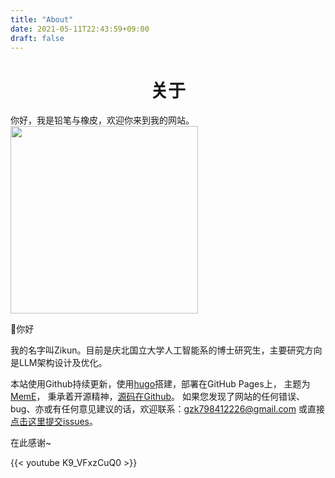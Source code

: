 ```yaml
---
title: "About"
date: 2021-05-11T22:43:59+09:00
draft: false
---
```






<h1 align = "center">关于</h1>
你好，我是铅笔与橡皮，欢迎你来到我的网站。

<img src=https://z3.ax1x.com/2021/08/12/fdKWUs.jpg width="300"/>


👋你好


我的名字叫Zikun。目前是庆北国立大学人工智能系的博士研究生，主要研究方向是LLM架构设计及优化。

本站使用Github持续更新，使用[hugo](https://gohugo.io/)搭建，部署在GitHub Pages上，
主题为[MemE](https://github.com/reuixiy/hugo-theme-meme.git)，
秉承着开源精神，[源码在Github](https://github.com/gzk798412226/gzk798412226.github.io.git)。
如果您发现了网站的任何错误、bug、亦或有任何意见建议的话，欢迎联系：gzk798412226@gmail.com 或直接
[点击这里提交issues](https://github.com/gzk798412226/gzk798412226.github.io/issues)。

在此感谢~



{{< youtube K9_VFxzCuQ0 >}}